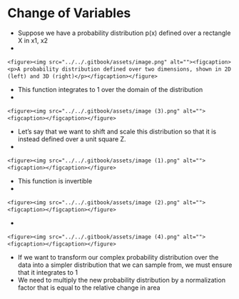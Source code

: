 # Change of Variables

* Suppose we have a probability distribution p(x) defined over a rectangle X in x1, x2
*

    <figure><img src="../../.gitbook/assets/image.png" alt=""><figcaption><p>A probability distribution defined over two dimensions, shown in 2D (left) and 3D (right)</p></figcaption></figure>
* This function integrates to 1 over the domain of the distribution
*

    <figure><img src="../../.gitbook/assets/image (3).png" alt=""><figcaption></figcaption></figure>
* Let’s say that we want to shift and scale this distribution so that it is instead defined over a unit square Z.
*

    <figure><img src="../../.gitbook/assets/image (1).png" alt=""><figcaption></figcaption></figure>
* This function is invertible
*

    <figure><img src="../../.gitbook/assets/image (2).png" alt=""><figcaption></figcaption></figure>
*

    <figure><img src="../../.gitbook/assets/image (4).png" alt=""><figcaption></figcaption></figure>
* If we want to transform our complex probability distribution over the data into a simpler distribution that we can sample from, we must ensure that it integrates to 1
* We need to multiply the new probability distribution by a normalization factor that is equal to the relative change in area
